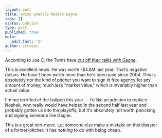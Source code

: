 ```yaml
---
layout: post
title: Twins Smartly Reject Gagne
tags: []
status: publish
type: post
published: true
meta:
  _edit_last: '2'
author: sirsean
---
```

According to Joe C, the Twins have <a href="http://blogs2.startribune.com/blogs/christensen/2009/01/28/twins-halt-talks-with-gagne/">cut off their talks with Gagne</a>.

This is excellent news. He was worth -$4.6M last year. That's negative dollars. He hasn't been worth more than he's been paid since 2004. This is absolutely <em>not</em> the kind of pitcher you want to sign in free agency for any amount of money, much less "market value," which is invariably higher than actual value.

I'm not terrified of the bullpen this year -- I'd like an addition to replace Neshek, who really would have helped in the second half last year and probably gotten us into the playoffs, but it's absolutely not worth panicking and signing someone like Gagne.

This is a great non-move. Let someone else make a mistake on this disaster of a former-pitcher. It has <em>nothing</em> to do with being cheap.
